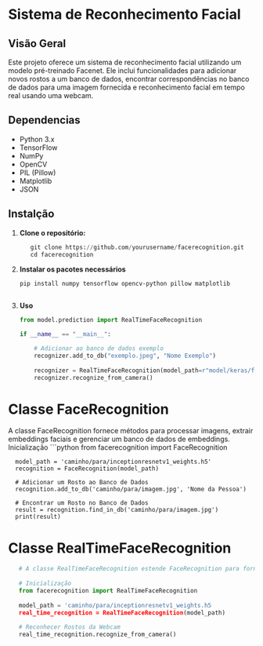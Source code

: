 # Sistema de Reconhecimento Facial

## Visão Geral

Este projeto oferece um sistema de reconhecimento facial utilizando um modelo pré-treinado Facenet. Ele inclui funcionalidades para adicionar novos rostos a um banco de dados, encontrar correspondências no banco de dados para uma imagem fornecida e reconhecimento facial em tempo real usando uma webcam.

## Dependencias

- Python 3.x
- TensorFlow
- NumPy
- OpenCV
- PIL (Pillow)
- Matplotlib
- JSON

## Instalção

1. **Clone o repositório:**
   ```python
      git clone https://github.com/yourusername/facerecognition.git
      cd facerecognition
2. **Instalar os pacotes necessários**
   ```sh
   pip install numpy tensorflow opencv-python pillow matplotlib



4. **Uso**
   ```python
   from model.prediction import RealTimeFaceRecognition
   
   if __name__ == "__main__":

       # Adicionar ao banco de dados exemplo 
       recognizer.add_to_db("exemplo.jpeg", "Nome Exemplo")
       
       recognizer = RealTimeFaceRecognition(model_path=r"model/keras/facenet_keras.h5")
       recognizer.recognize_from_camera()

# Classe FaceRecognition
   A classe FaceRecognition fornece métodos para processar imagens, extrair embeddings faciais e gerenciar um banco de dados de embeddings.
   Inicialização
    ```python
      from facerecognition import FaceRecognition
      
      model_path = 'caminho/para/inceptionresnetv1_weights.h5'
      recognition = FaceRecognition(model_path)
      
      # Adicionar um Rosto ao Banco de Dados
      recognition.add_to_db('caminho/para/imagem.jpg', 'Nome da Pessoa')
      
      # Encontrar um Rosto no Banco de Dados
      result = recognition.find_in_db('caminho/para/imagem.jpg')
      print(result)
  

# Classe RealTimeFaceRecognition
```python
   # A classe RealTimeFaceRecognition estende FaceRecognition para fornecer reconhecimento facial em tempo real usando uma webcam.
   
   # Inicialização
   from facerecognition import RealTimeFaceRecognition
   
   model_path = 'caminho/para/inceptionresnetv1_weights.h5
   real_time_recognition = RealTimeFaceRecognition(model_path)
   
   # Reconhecer Rostos da Webcam
   real_time_recognition.recognize_from_camera()



